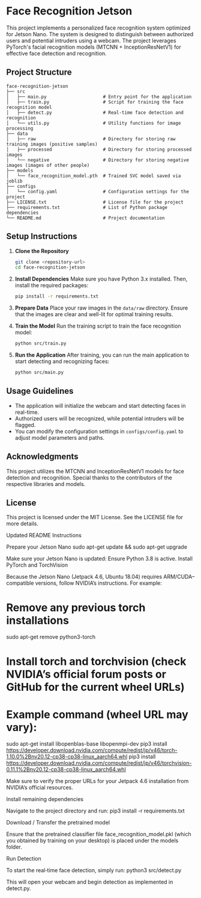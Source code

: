 # Face Recognition Jetson

This project implements a personalized face recognition system optimized for Jetson Nano. The system is designed to distinguish between authorized users and potential intruders using a webcam. The project leverages PyTorch's facial recognition models (MTCNN + InceptionResNetV1) for effective face detection and recognition.

## Project Structure

```
face-recognition-jetson
├── src
│   ├── main.py                     # Entry point for the application
│   ├── train.py                    # Script for training the face recognition model
│   ├── detect.py                   # Real-time face detection and recognition
│   └── utils.py                    # Utility functions for image processing
├── data
│   ├── raw                         # Directory for storing raw training images (positive samples)
│   ├── processed                   # Directory for storing processed images
│   └── negative                    # Directory for storing negative images (images of other people)
├── models
│   └── face_recognition_model.pth  # Trained SVC model saved via joblib
├── configs
│   └── config.yaml                 # Configuration settings for the project
├── LICENSE.txt                     # License file for the project
├── requirements.txt                # List of Python package dependencies
└── README.md                       # Project documentation
```

## Setup Instructions

1. **Clone the Repository**
   ```bash
   git clone <repository-url>
   cd face-recognition-jetson
   ```

2. **Install Dependencies**
   Make sure you have Python 3.x installed. Then, install the required packages:
   ```bash
   pip install -r requirements.txt
   ```

3. **Prepare Data**
   Place your raw images in the `data/raw` directory. Ensure that the images are clear and well-lit for optimal training results.

4. **Train the Model**
   Run the training script to train the face recognition model:
   ```bash
   python src/train.py
   ```

5. **Run the Application**
   After training, you can run the main application to start detecting and recognizing faces:
   ```bash
   python src/main.py
   ```

## Usage Guidelines

- The application will initialize the webcam and start detecting faces in real-time.
- Authorized users will be recognized, while potential intruders will be flagged.
- You can modify the configuration settings in `configs/config.yaml` to adjust model parameters and paths.

## Acknowledgments

This project utilizes the MTCNN and InceptionResNetV1 models for face detection and recognition. Special thanks to the contributors of the respective libraries and models.

## License

This project is licensed under the MIT License. See the LICENSE file for more details.

Updated README Instructions

Prepare your Jetson Nano
sudo apt-get update && sudo apt-get upgrade

Make sure your Jetson Nano is updated:
Ensure Python 3.8 is active.
Install PyTorch and TorchVision

Because the Jetson Nano (Jetpack 4.6, Ubuntu 18.04) requires ARM/CUDA–compatible versions, follow NVIDIA’s instructions. For example:
# Remove any previous torch installations
sudo apt-get remove python3-torch

# Install torch and torchvision (check NVIDIA’s official forum posts or GitHub for the current wheel URLs)
# Example command (wheel URL may vary):
sudo apt-get install libopenblas-base libopenmpi-dev
pip3 install https://developer.download.nvidia.com/compute/redist/jp/v46/torch-1.10.0%2Bnv20.12-cp38-cp38-linux_aarch64.whl
pip3 install https://developer.download.nvidia.com/compute/redist/jp/v46/torchvision-0.11.1%2Bnv20.12-cp38-cp38-linux_aarch64.whl

Make sure to verify the proper URLs for your Jetpack 4.6 installation from NVIDIA’s official resources.

Install remaining dependencies

Navigate to the project directory and run:
pip3 install -r requirements.txt

Download / Transfer the pretrained model

Ensure that the pretrained classifier file face_recognition_model.pkl (which you obtained by training on your desktop) is placed under the models folder.

Run Detection

To start the real‑time face detection, simply run:
python3 src/detect.py

This will open your webcam and begin detection as implemented in detect.py.
